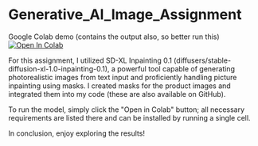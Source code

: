 # Generative_AI_Image_Assignment
Google Colab demo (contains the output also, so  better run this)
[![Open In Colab](https://colab.research.google.com/assets/colab-badge.svg)](https://colab.research.google.com/drive/18q68yGcVQlI1bmnqVA4iObqwmf6uNCVN?usp=sharing)


For this assignment, I utilized SD-XL Inpainting 0.1 (diffusers/stable-diffusion-xl-1.0-inpainting-0.1), a powerful tool capable of generating photorealistic images from text input and proficiently handling picture inpainting using masks. I created masks for the product images and integrated them into my code (these are also available on GitHub).

To run the model, simply click the "Open in Colab" button; all necessary requirements are listed there and can be installed by running a single cell.

In conclusion, enjoy exploring the results!
